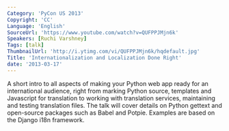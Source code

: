 ```yaml
---
Category: 'PyCon US 2013'
Copyright: 'CC'
Language: 'English'
SourceUrl: 'https://www.youtube.com/watch?v=QUFPPJMjn6k'
Speakers: [Ruchi Varshney]
Tags: [talk]
ThumbnailUrl: 'http://i.ytimg.com/vi/QUFPPJMjn6k/hqdefault.jpg'
Title: 'Internationalization and Localization Done Right'
date: '2013-03-17'
---
```

A short intro to all aspects of making your Python web app ready for an international audience, right from marking Python source, templates and Javascript for translation to working with translation services, maintaining and testing translation files. The talk will cover details on Python gettext and open-source packages such as Babel and Potpie. Examples are based on the Django i18n framework.